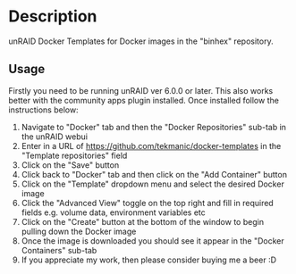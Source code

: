 # Description

unRAID Docker Templates for Docker images in the "binhex" repository.

## Usage

Firstly you need to be running unRAID ver 6.0.0 or later.  This also works better with the community apps plugin installed.  Once installed follow the instructions below:

1. Navigate to "Docker" tab and then the "Docker Repositories" sub-tab in the unRAID webui
2. Enter in a URL of https://github.com/tekmanic/docker-templates in the "Template repositories" field
3. Click on the "Save" button
4. Click back to "Docker" tab and then click on the "Add Container" button
5. Click on the "Template" dropdown menu and select the desired Docker image
6. Click the "Advanced View" toggle on the top right and fill in required fields e.g. volume data, environment variables etc
7. Click on the "Create" button at the bottom of the window to begin pulling down the Docker image
8. Once the image is downloaded you should see it appear in the "Docker Containers" sub-tab
9. If you appreciate my work, then please consider buying me a beer :D
